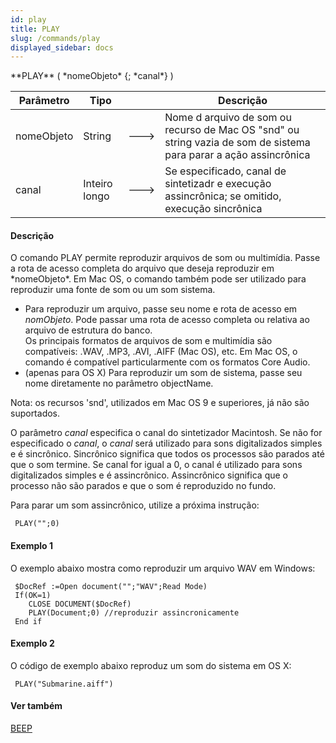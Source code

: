 ```yaml
---
id: play
title: PLAY
slug: /commands/play
displayed_sidebar: docs
---
```


<!--REF #_command_.PLAY.Syntax-->**PLAY** ( *nomeObjeto* {; *canal*} )<!-- END REF-->
<!--REF #_command_.PLAY.Params-->
| Parâmetro | Tipo |  | Descrição |
| --- | --- | --- | --- |
| nomeObjeto | String | &#x1F852; | Nome d arquivo de som ou recurso de Mac OS "snd" ou string vazia de som de sistema para parar a ação assincrônica |
| canal | Inteiro longo | &#x1F852; | Se especificado, canal de sintetizadr e execução assincrônica; se omitido, execução sincrônica |

<!-- END REF-->

#### Descrição 

<!--REF #_command_.PLAY.Summary-->O comando PLAY permite reproduzir arquivos de som ou multimídia.<!-- END REF--> Passe a rota de acesso completa do arquivo que deseja reproduzir em *nomeObjeto*. Em Mac OS, o comando também pode ser utilizado para reproduzir uma fonte de som ou um som sistema. 

* Para reproduzir um arquivo, passe seu nome e rota de acesso em *nomObjeto*. Pode passar uma rota de acesso completa ou relativa ao arquivo de estrutura do banco.  
Os principais formatos de arquivos de som e multimídia são compatíveis: .WAV, .MP3, .AVI, .AIFF (Mac OS), etc. Em Mac OS, o comando é compatível particularmente com os formatos Core Audio.
* (apenas para OS X) Para reproduzir um som de sistema, passe seu nome diretamente no parâmetro objectName.

Nota: os recursos 'snd', utilizados em Mac OS 9 e superiores, já não são suportados.  

O parâmetro *canal* especifica o canal do sintetizador Macintosh. Se não for especificado o *canal*, o *canal* será utilizado para sons digitalizados simples e é sincrônico. Sincrônico significa que todos os processos são parados até que o som termine. Se canal for igual a 0, o canal é utilizado para sons digitalizados simples e é assincrônico. Assincrônico significa que o processo não são parados e que o som é reproduzido no fundo.  
  
Para parar um som assincrônico, utilize a próxima instrução:

```4d
 PLAY("";0)
```

  
#### Exemplo 1 

O exemplo abaixo mostra como reproduzir um arquivo WAV em Windows:  
  
```4d
 $DocRef :=Open document("";"WAV";Read Mode)
 If(OK=1)
    CLOSE DOCUMENT($DocRef)
    PLAY(Document;0) //reproduzir assincronicamente
 End if
```

  
#### Exemplo 2 

O código de exemplo abaixo reproduz um som do sistema em OS X:

```4d
 PLAY("Submarine.aiff")
```

#### Ver também 

[BEEP](beep.md)  